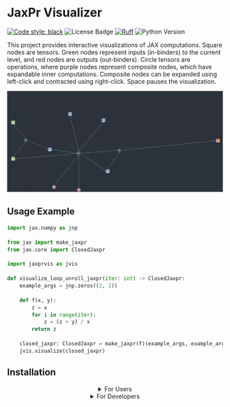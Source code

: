 # JaxPr Visualizer

[![Code style: black](https://img.shields.io/badge/code%20style-black-000000.svg)](https://github.com/psf/black)
![License Badge](https://img.shields.io/badge/License-GPL3-red)
[![Ruff](https://img.shields.io/endpoint?url=https://raw.githubusercontent.com/charliermarsh/ruff/main/assets/badge/v1.json)](https://github.com/charliermarsh/ruff)
![Python Version](https://img.shields.io/badge/python-3.10-blue)


This project provides interactive visualizations of JAX computations.
Square nodes are tensors. Green nodes represent inputs (in-binders) to the current level, and red
nodes are outputs (out-binders).
Circle tensors are operations, where purple nodes represent composite nodes, which
have expandable inner computations.
Composite nodes can be expanded using left-click and contracted using right-click.
Space pauses the visualization.

[![Example visualization of while-loop in JAX.](docs/example.gif)](docs/example.gif)

## Usage Example

```python
import jax.numpy as jnp

from jax import make_jaxpr
from jax.core import ClosedJaxpr

import jaxprvis as jvis

def visualize_loop_unroll_jaxpr(iter: int) -> ClosedJaxpr:
    example_args = jnp.zeros((2, 2))

    def f(x, y):
        z = x
        for i in range(iter):
            z = (z + y) / x
        return z

    closed_jaxpr: ClosedJaxpr = make_jaxpr(f)(example_args, example_args)
    jvis.visualize(closed_jaxpr)
```


## Installation

<details>
<summary align="center">For Users</summary>

### Install from Pypi:
```bash
#Create and activate virtual environment (if not present yet)
python -m venv --upgrade-deps ./venv
source ./venv/bin/activate
pip install --upgrade build
# Install your JAX version
#e.g. pip install --upgrade "jax[cpu]"

pip install --upgrade jaxprvis
```
### Install from source:
```bash
# Clone
git clone https://github.com/PSilvestre/jaxprvis
cd jaxprvis

#Create and activate virtual environment
python -m venv --upgrade-deps ./venv
source ./venv/bin/activate
pip install --upgrade build

python -m build
pip install -e .

```

</details>

<details>
<summary align="center">For Developers</summary>

Similar to the above, but instead install the dev requirements.
Run the following to install:

```bash
# Clone
git clone https://github.com/PSilvestre/jaxprvis
cd CORAL

#Create and activate virtual environment
python -m venv --upgrade-deps ./venv
source ./venv/bin/activate
pip install --upgrade build

python -m build
pip install -e ".[dev]"

#Run the tests
pytest
```

</details>

